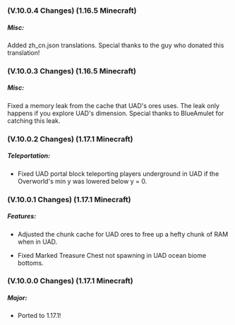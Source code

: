 ### **(V.10.0.4 Changes) (1.16.5 Minecraft)**

##### Misc:
Added zh_cn.json translations. Special thanks to the guy who donated this translation!


### **(V.10.0.3 Changes) (1.16.5 Minecraft)**

##### Misc:
Fixed a memory leak from the cache that UAD's ores uses. The leak only happens if you explore UAD's dimension.
  Special thanks to BlueAmulet for catching this leak.


### **(V.10.0.2 Changes) (1.17.1 Minecraft)**

##### Teleportation:
* Fixed UAD portal block teleporting players underground in UAD if the Overworld's min y was lowered below y = 0.


### **(V.10.0.1 Changes) (1.17.1 Minecraft)**

##### Features:
* Adjusted the chunk cache for UAD ores to free up a hefty chunk of RAM when in UAD.

* Fixed Marked Treasure Chest not spawning in UAD ocean biome bottoms.


### **(V.10.0.0 Changes) (1.17.1 Minecraft)**

##### Major:
* Ported to 1.17.1!
